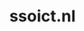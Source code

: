 ---
layout: post
title:  "ssoict.nl"
internal_url:  "/dutchgov/ssoict.nl.html"
categories: dutchgov
---